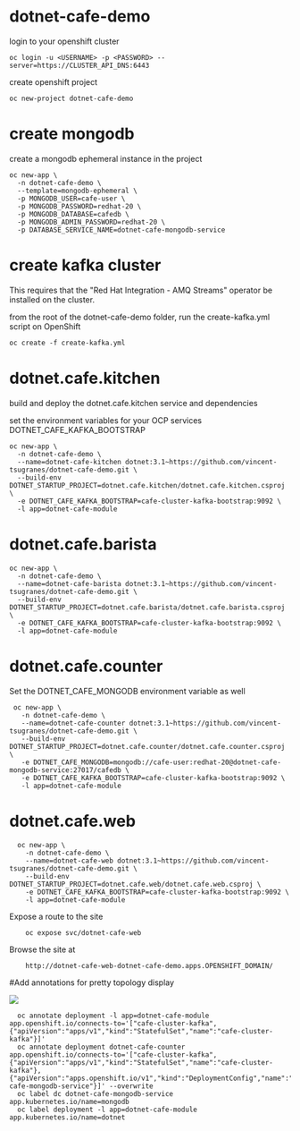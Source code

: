 # dotnet-cafe-demo

login to your openshift cluster

    oc login -u <USERNAME> -p <PASSWORD> --server=https://CLUSTER_API_DNS:6443

create openshift project
    
    oc new-project dotnet-cafe-demo

# create mongodb
create a mongodb ephemeral instance in the project

    oc new-app \
      -n dotnet-cafe-demo \
      --template=mongodb-ephemeral \
      -p MONGODB_USER=cafe-user \
      -p MONGODB_PASSWORD=redhat-20 \
      -p MONGODB_DATABASE=cafedb \
      -p MONGODB_ADMIN_PASSWORD=redhat-20 \
      -p DATABASE_SERVICE_NAME=dotnet-cafe-mongodb-service

# create kafka cluster
This requires that the "Red Hat Integration - AMQ Streams" operator be installed on the cluster.

from the root of the dotnet-cafe-demo folder, run the create-kafka.yml script on OpenShift

    oc create -f create-kafka.yml

# dotnet.cafe.kitchen
build and deploy the dotnet.cafe.kitchen service and dependencies

set the environment variables for your OCP services
DOTNET_CAFE_KAFKA_BOOTSTRAP

    oc new-app \
      -n dotnet-cafe-demo \
      --name=dotnet-cafe-kitchen dotnet:3.1~https://github.com/vincent-tsugranes/dotnet-cafe-demo.git \
      --build-env DOTNET_STARTUP_PROJECT=dotnet.cafe.kitchen/dotnet.cafe.kitchen.csproj \
      -e DOTNET_CAFE_KAFKA_BOOTSTRAP=cafe-cluster-kafka-bootstrap:9092 \
      -l app=dotnet-cafe-module
 

# dotnet.cafe.barista

    oc new-app \
      -n dotnet-cafe-demo \
      --name=dotnet-cafe-barista dotnet:3.1~https://github.com/vincent-tsugranes/dotnet-cafe-demo.git \
      --build-env DOTNET_STARTUP_PROJECT=dotnet.cafe.barista/dotnet.cafe.barista.csproj \
      -e DOTNET_CAFE_KAFKA_BOOTSTRAP=cafe-cluster-kafka-bootstrap:9092 \
      -l app=dotnet-cafe-module
      
  
 # dotnet.cafe.counter 
 Set the DOTNET_CAFE_MONGODB environment variable as well
 
     oc new-app \
       -n dotnet-cafe-demo \
       --name=dotnet-cafe-counter dotnet:3.1~https://github.com/vincent-tsugranes/dotnet-cafe-demo.git \
       --build-env DOTNET_STARTUP_PROJECT=dotnet.cafe.counter/dotnet.cafe.counter.csproj \
       -e DOTNET_CAFE_MONGODB=mongodb://cafe-user:redhat-20@dotnet-cafe-mongodb-service:27017/cafedb \
       -e DOTNET_CAFE_KAFKA_BOOTSTRAP=cafe-cluster-kafka-bootstrap:9092 \
       -l app=dotnet-cafe-module
       
       
  # dotnet.cafe.web 
  
      oc new-app \
        -n dotnet-cafe-demo \
        --name=dotnet-cafe-web dotnet:3.1~https://github.com/vincent-tsugranes/dotnet-cafe-demo.git \
        --build-env DOTNET_STARTUP_PROJECT=dotnet.cafe.web/dotnet.cafe.web.csproj \
        -e DOTNET_CAFE_KAFKA_BOOTSTRAP=cafe-cluster-kafka-bootstrap:9092 \
        -l app=dotnet-cafe-module
  
  
  Expose a route to the site
        
        oc expose svc/dotnet-cafe-web
  
  Browse the site at
  
        http://dotnet-cafe-web-dotnet-cafe-demo.apps.OPENSHIFT_DOMAIN/
                  
                  
  #Add annotations for pretty topology display
  
  <img src="https://github.com/vincent-tsugranes/dotnet-cafe-demo/blob/master/support/images/dotnet-cafe-topology.png?raw=true"></img>
   
      oc annotate deployment -l app=dotnet-cafe-module app.openshift.io/connects-to='["cafe-cluster-kafka",{"apiVersion":"apps/v1","kind":"StatefulSet","name":"cafe-cluster-kafka"}]'
      oc annotate deployment dotnet-cafe-counter app.openshift.io/connects-to='["cafe-cluster-kafka",{"apiVersion":"apps/v1","kind":"StatefulSet","name":"cafe-cluster-kafka"},{"apiVersion":"apps.openshift.io/v1","kind":"DeploymentConfig","name":"dotnet-cafe-mongodb-service"}]' --overwrite
      oc label dc dotnet-cafe-mongodb-service app.kubernetes.io/name=mongodb
      oc label deployment -l app=dotnet-cafe-module app.kubernetes.io/name=dotnet
      
   